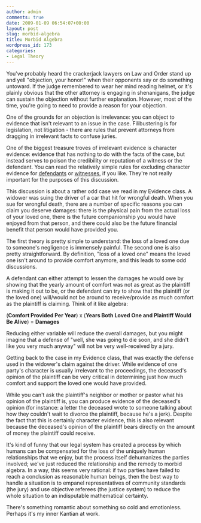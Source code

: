 ```yaml
---
author: admin
comments: true
date: 2009-01-09 06:54:07+00:00
layout: post
slug: morbid-algebra
title: Morbid Algebra
wordpress_id: 173
categories:
- Legal Theory
---
```


You've probably heard the crackerjack lawyers on Law and Order stand up and yell "objection, your honor!" when their opponents say or do something untoward. If the judge remembered to wear her mind reading helmet, or it's plainly obvious that the other attorney is engaging in shenanigans, the judge can sustain the objection without further explanation. However, most of the time, you're going to need to provide a reason for your objection.

One of the grounds for an objection is irrelevance: you can object to evidence that isn't relevant to an issue in the case. Filibustering is for legislation, not litigation - there are rules that prevent attorneys from dragging in irrelevant facts to confuse juries.

One of the biggest treasure troves of irrelevant evidence is character evidence: evidence that has nothing to do with the facts of the case, but instead serves to poison the credibility or reputation of a witness or the defendant. You can read the relatively simple rules for excluding character evidence for [defendants](http://www.law.cornell.edu/rules/fre/rules.htm#Rule404) or [witnesses](http://www.law.cornell.edu/rules/fre/rules.htm#Rule607), if you like. They're not really important for the purposes of this discussion.<!-- more -->

This discussion is about a rather odd case we read in my Evidence class. A widower was suing the driver of a car that hit for wrongful death. When you sue for wrongful death, there are a number of specific reasons you can claim you deserve damages: there is the physical pain from the actual loss of your loved one, there is the future companionship you would have enjoyed from that person, and there could also be the future financial benefit that person would have provided you.

The first theory is pretty simple to understand: the loss of a loved one due to someone's negligence is immensely painful. The second one is also pretty straightforward. By definition, "loss of a loved one" means the loved one isn't around to provide comfort anymore, and this leads to some odd discussions.

A defendant can either attempt to lessen the damages he would owe by showing that the yearly amount of comfort was not as great as the plaintiff is making it out to be, or the defendant can try to show that the plaintiff (or the loved one) will/would not be around to receive/provide as much comfort as the plaintiff is claiming. Think of it like algebra:

(**Comfort Provided Per Year**) x (**Years Both Loved One and Plaintiff Would Be Alive**) = **Damages**

Reducing either variable will reduce the overall damages, but you might imagine that a defense of "well, she was going to die soon, and she didn't like you very much anyway" will not be very well-received by a jury.

Getting back to the case in my Evidence class, that was exactly the defense used in the widower's claim against the driver. While evidence of one party's character is usually irrelevant to the proceedings, the deceased's opinion of the plaintiff can be very critical in determining just how much comfort and support the loved one would have provided.

While you can't ask the plaintiff's neighbor or mother or pastor what his opinion of the plaintiff is, you can produce evidence of the deceased's opinion (for instance: a letter the deceased wrote to someone talking about how they couldn't wait to divorce the plaintiff, because he's a jerk). Despite the fact that this is certainly character evidence, this is also relevant because the deceased's opinion of the plaintiff bears directly on the amount of money the plaintiff could receive.

It's kind of funny that our legal system has created a process by which humans can be compensated for the loss of the uniquely human relationships that we enjoy, but the process itself dehumanizes the parties involved; we've just reduced the relationship and the remedy to morbid algebra. In a way, this seems very rational: if two parties have failed to reach a conclusion as reasonable human beings, then the best way to handle a situation is to empanel representatives of community standards (the jury) and use objective referees (the justice system) to reduce the whole situation to an indisputable mathematical certainty.

There's something romantic about something so cold and emotionless. Perhaps it's my inner Kantian at work.
